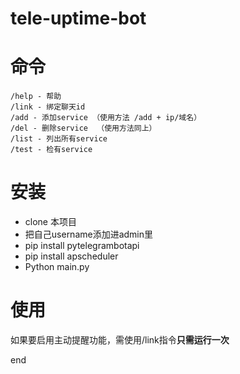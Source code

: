 # tele-uptime-bot

# 命令

```
/help - 帮助
/link - 绑定聊天id
/add - 添加service （使用方法 /add + ip/域名）
/del - 删除service  （使用方法同上）
/list - 列出所有service
/test - 检有service
```

# 安装

- clone 本项目
- 把自己username添加进admin里
- pip install pytelegrambotapi
- pip install apscheduler
- Python main.py

# 使用

如果要启用主动提醒功能，需使用/link指令**只需运行一次**


end
